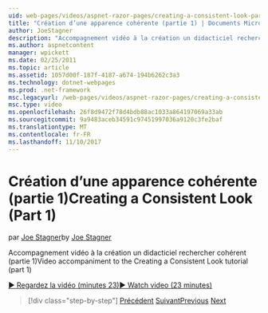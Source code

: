 ```yaml
---
uid: web-pages/videos/aspnet-razor-pages/creating-a-consistent-look-part-1
title: "Création d’une apparence cohérente (partie 1) | Documents Microsoft"
author: JoeStagner
description: "Accompagnement vidéo à la création un didacticiel rechercher cohérent (partie 1)"
ms.author: aspnetcontent
manager: wpickett
ms.date: 02/25/2011
ms.topic: article
ms.assetid: 1057d00f-187f-4187-a674-194b6262c3a3
ms.technology: dotnet-webpages
ms.prod: .net-framework
msc.legacyurl: /web-pages/videos/aspnet-razor-pages/creating-a-consistent-look-part-1
msc.type: video
ms.openlocfilehash: 26f8d9472f78d4bdb88ac1033a864197069a33ab
ms.sourcegitcommit: 9a9483aceb34591c97451997036a9120c3fe2baf
ms.translationtype: MT
ms.contentlocale: fr-FR
ms.lasthandoff: 11/10/2017
---
```

<a name="creating-a-consistent-look-part-1"></a><span data-ttu-id="d2585-103">Création d’une apparence cohérente (partie 1)</span><span class="sxs-lookup"><span data-stu-id="d2585-103">Creating a Consistent Look (Part 1)</span></span>
====================
<span data-ttu-id="d2585-104">par [Joe Stagner](https://github.com/JoeStagner)</span><span class="sxs-lookup"><span data-stu-id="d2585-104">by [Joe Stagner](https://github.com/JoeStagner)</span></span>

<span data-ttu-id="d2585-105">Accompagnement vidéo à la création un didacticiel rechercher cohérent (partie 1)</span><span class="sxs-lookup"><span data-stu-id="d2585-105">Video accompaniment to the Creating a Consistent Look tutorial (part 1)</span></span>

[<span data-ttu-id="d2585-106">&#9654; Regardez la vidéo (minutes 23)</span><span class="sxs-lookup"><span data-stu-id="d2585-106">&#9654; Watch video (23 minutes)</span></span>](https://channel9.msdn.com/Blogs/ASP-NET-Site-Videos/creating-a-consistent-look-part-1)

>[!div class="step-by-step"]
<span data-ttu-id="d2585-107">[Précédent](introduction-to-aspnet-web-programming-using-the-razor-syntax.md)
[Suivant](creating-a-consistent-look-part-2.md)</span><span class="sxs-lookup"><span data-stu-id="d2585-107">[Previous](introduction-to-aspnet-web-programming-using-the-razor-syntax.md)
[Next](creating-a-consistent-look-part-2.md)</span></span>
